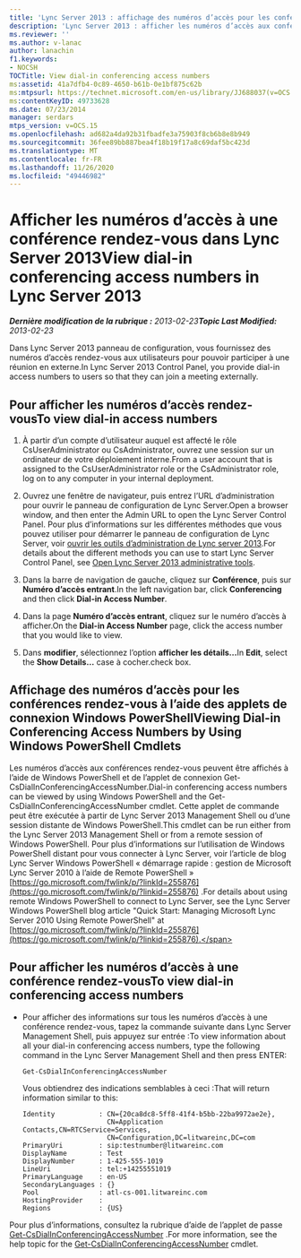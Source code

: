 ```yaml
---
title: 'Lync Server 2013 : affichage des numéros d’accès pour les conférences rendez-vous'
description: 'Lync Server 2013 : afficher les numéros d’accès aux conférences rendez-vous.'
ms.reviewer: ''
ms.author: v-lanac
author: lanachin
f1.keywords:
- NOCSH
TOCTitle: View dial-in conferencing access numbers
ms:assetid: 41a7dfb4-0c89-4650-b61b-0e1bf875c62b
ms:mtpsurl: https://technet.microsoft.com/en-us/library/JJ688037(v=OCS.15)
ms:contentKeyID: 49733628
ms.date: 07/23/2014
manager: serdars
mtps_version: v=OCS.15
ms.openlocfilehash: ad682a4da92b31fbadfe3a75903f8cb6b8e8b949
ms.sourcegitcommit: 36fee89bb887bea4f18b19f17a8c69daf5bc423d
ms.translationtype: MT
ms.contentlocale: fr-FR
ms.lasthandoff: 11/26/2020
ms.locfileid: "49446982"
---
```

# <a name="view-dial-in-conferencing-access-numbers-in-lync-server-2013"></a><span data-ttu-id="39af6-103">Afficher les numéros d’accès à une conférence rendez-vous dans Lync Server 2013</span><span class="sxs-lookup"><span data-stu-id="39af6-103">View dial-in conferencing access numbers in Lync Server 2013</span></span>

<div data-xmlns="http://www.w3.org/1999/xhtml">

<div class="topic" data-xmlns="http://www.w3.org/1999/xhtml" data-msxsl="urn:schemas-microsoft-com:xslt" data-cs="https://msdn.microsoft.com/">

<div data-asp="https://msdn2.microsoft.com/asp">



</div>

<div id="mainSection">

<div id="mainBody"><span data-ttu-id="39af6-104">

<span> </span></span><span class="sxs-lookup"><span data-stu-id="39af6-104">

<span> </span></span></span>

<span data-ttu-id="39af6-105">_**Dernière modification de la rubrique :** 2013-02-23_</span><span class="sxs-lookup"><span data-stu-id="39af6-105">_**Topic Last Modified:** 2013-02-23_</span></span>

<span data-ttu-id="39af6-106">Dans Lync Server 2013 panneau de configuration, vous fournissez des numéros d’accès rendez-vous aux utilisateurs pour pouvoir participer à une réunion en externe.</span><span class="sxs-lookup"><span data-stu-id="39af6-106">In Lync Server 2013 Control Panel, you provide dial-in access numbers to users so that they can join a meeting externally.</span></span>

<div>

## <a name="to-view-dial-in-access-numbers"></a><span data-ttu-id="39af6-107">Pour afficher les numéros d’accès rendez-vous</span><span class="sxs-lookup"><span data-stu-id="39af6-107">To view dial-in access numbers</span></span>

1.  <span data-ttu-id="39af6-108">À partir d’un compte d’utilisateur auquel est affecté le rôle CsUserAdministrator ou CsAdministrator, ouvrez une session sur un ordinateur de votre déploiement interne.</span><span class="sxs-lookup"><span data-stu-id="39af6-108">From a user account that is assigned to the CsUserAdministrator role or the CsAdministrator role, log on to any computer in your internal deployment.</span></span>

2.  <span data-ttu-id="39af6-109">Ouvrez une fenêtre de navigateur, puis entrez l’URL d’administration pour ouvrir le panneau de configuration de Lync Server.</span><span class="sxs-lookup"><span data-stu-id="39af6-109">Open a browser window, and then enter the Admin URL to open the Lync Server Control Panel.</span></span> <span data-ttu-id="39af6-110">Pour plus d’informations sur les différentes méthodes que vous pouvez utiliser pour démarrer le panneau de configuration de Lync Server, voir [ouvrir les outils d’administration de Lync server 2013](lync-server-2013-open-lync-server-administrative-tools.md).</span><span class="sxs-lookup"><span data-stu-id="39af6-110">For details about the different methods you can use to start Lync Server Control Panel, see [Open Lync Server 2013 administrative tools](lync-server-2013-open-lync-server-administrative-tools.md).</span></span>

3.  <span data-ttu-id="39af6-111">Dans la barre de navigation de gauche, cliquez sur **Conférence**, puis sur **Numéro d’accès entrant**.</span><span class="sxs-lookup"><span data-stu-id="39af6-111">In the left navigation bar, click **Conferencing** and then click **Dial-in Access Number**.</span></span>

4.  <span data-ttu-id="39af6-112">Dans la page **Numéro d’accès entrant**, cliquez sur le numéro d’accès à afficher.</span><span class="sxs-lookup"><span data-stu-id="39af6-112">On the **Dial-in Access Number** page, click the access number that you would like to view.</span></span>

5.  <span data-ttu-id="39af6-113">Dans **modifier**, sélectionnez l’option **afficher les détails...**</span><span class="sxs-lookup"><span data-stu-id="39af6-113">In **Edit**, select the **Show Details…**</span></span> <span data-ttu-id="39af6-114">case à cocher.</span><span class="sxs-lookup"><span data-stu-id="39af6-114">check box.</span></span>

</div>

<div>

## <a name="viewing-dial-in-conferencing-access-numbers-by-using-windows-powershell-cmdlets"></a><span data-ttu-id="39af6-115">Affichage des numéros d’accès pour les conférences rendez-vous à l’aide des applets de connexion Windows PowerShell</span><span class="sxs-lookup"><span data-stu-id="39af6-115">Viewing Dial-in Conferencing Access Numbers by Using Windows PowerShell Cmdlets</span></span>

<span data-ttu-id="39af6-116">Les numéros d’accès aux conférences rendez-vous peuvent être affichés à l’aide de Windows PowerShell et de l’applet de connexion Get-CsDialInConferencingAccessNumber.</span><span class="sxs-lookup"><span data-stu-id="39af6-116">Dial-in conferencing access numbers can be viewed by using Windows PowerShell and the Get-CsDialInConferencingAccessNumber cmdlet.</span></span> <span data-ttu-id="39af6-117">Cette applet de commande peut être exécutée à partir de Lync Server 2013 Management Shell ou d’une session distante de Windows PowerShell.</span><span class="sxs-lookup"><span data-stu-id="39af6-117">This cmdlet can be run either from the Lync Server 2013 Management Shell or from a remote session of Windows PowerShell.</span></span> <span data-ttu-id="39af6-118">Pour plus d’informations sur l’utilisation de Windows PowerShell distant pour vous connecter à Lync Server, voir l’article de blog Lync Server Windows PowerShell « démarrage rapide : gestion de Microsoft Lync Server 2010 à l’aide de Remote PowerShell » [https://go.microsoft.com/fwlink/p/?linkId=255876](https://go.microsoft.com/fwlink/p/?linkid=255876) .</span><span class="sxs-lookup"><span data-stu-id="39af6-118">For details about using remote Windows PowerShell to connect to Lync Server, see the Lync Server Windows PowerShell blog article "Quick Start: Managing Microsoft Lync Server 2010 Using Remote PowerShell" at [https://go.microsoft.com/fwlink/p/?linkId=255876](https://go.microsoft.com/fwlink/p/?linkid=255876).</span></span>

<div>

## <a name="to-view-dial-in-conferencing-access-numbers"></a><span data-ttu-id="39af6-119">Pour afficher les numéros d’accès à une conférence rendez-vous</span><span class="sxs-lookup"><span data-stu-id="39af6-119">To view dial-in conferencing access numbers</span></span>

  - <span data-ttu-id="39af6-120">Pour afficher des informations sur tous les numéros d’accès à une conférence rendez-vous, tapez la commande suivante dans Lync Server Management Shell, puis appuyez sur entrée :</span><span class="sxs-lookup"><span data-stu-id="39af6-120">To view information about all your dial-in conferencing access numbers, type the following command in the Lync Server Management Shell and then press ENTER:</span></span>
    
        Get-CsDialInConferencingAccessNumber
    
    <span data-ttu-id="39af6-121">Vous obtiendrez des indications semblables à ceci :</span><span class="sxs-lookup"><span data-stu-id="39af6-121">That will return information similar to this:</span></span>
    
        Identity           : CN={20ca8dc8-5ff8-41f4-b5bb-22ba9972ae2e},
                             CN=Application Contacts,CN=RTCService=Services,
                             CN=Configuration,DC=litwareinc,DC=com
        PrimaryUri         : sip:testnumber@litwareinc.com
        DisplayName        : Test
        DisplayNumber      : 1-425-555-1019
        LineUri            : tel:+14255551019
        PrimaryLanguage    : en-US
        SecondaryLanguages : {}
        Pool               : atl-cs-001.litwareinc.com
        HostingProvider    :
        Regions            : {US}

</div>

<span data-ttu-id="39af6-122">Pour plus d’informations, consultez la rubrique d’aide de l’applet de passe [Get-CsDialInConferencingAccessNumber](https://docs.microsoft.com/powershell/module/skype/Get-CsDialInConferencingAccessNumber) .</span><span class="sxs-lookup"><span data-stu-id="39af6-122">For more information, see the help topic for the [Get-CsDialInConferencingAccessNumber](https://docs.microsoft.com/powershell/module/skype/Get-CsDialInConferencingAccessNumber) cmdlet.</span></span>

<span data-ttu-id="39af6-123"></div>

</div>

<span> </span>

</div>

</div>

</span><span class="sxs-lookup"><span data-stu-id="39af6-123"></div>

</div>

<span> </span>

</div>

</div>

</span></span></div>

